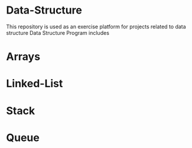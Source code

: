 # Data-Structure
This repository is used as an exercise platform for projects related to data structure
Data Structure Program includes
# Arrays
# Linked-List
# Stack
# Queue


